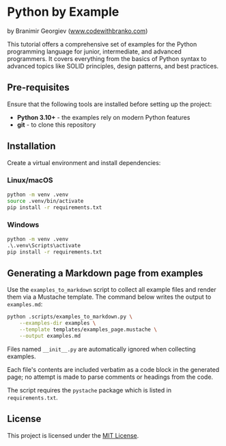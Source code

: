 # Python by Example

by Branimir Georgiev (www.codewithbranko.com)

This tutorial offers a comprehensive set of examples for the Python programming
language for junior, intermediate, and advanced programmers. It covers
everything from the basics of Python syntax to advanced topics like
SOLID principles, design patterns, and best practices.

## Pre-requisites

Ensure that the following tools are installed before setting up the project:

- **Python 3.10+** - the examples rely on modern Python features
- **git** - to clone this repository

## Installation

Create a virtual environment and install dependencies:

### Linux/macOS

```bash
python -m venv .venv
source .venv/bin/activate
pip install -r requirements.txt
```

### Windows

```cmd
python -m venv .venv
.\.venv\Scripts\activate
pip install -r requirements.txt
```

## Generating a Markdown page from examples

Use the `examples_to_markdown` script to collect all example files and render
them via a Mustache template. The command below writes the output to
`examples.md`:

```bash
python .scripts/examples_to_markdown.py \
    --examples-dir examples \
    --template templates/examples_page.mustache \
    --output examples.md
```

Files named `__init__.py` are automatically ignored when collecting examples.

Each file's contents are included verbatim as a code block in the generated
page; no attempt is made to parse comments or headings from the code.

The script requires the `pystache` package which is listed in
`requirements.txt`.

## License
This project is licensed under the [MIT License](LICENSE).
